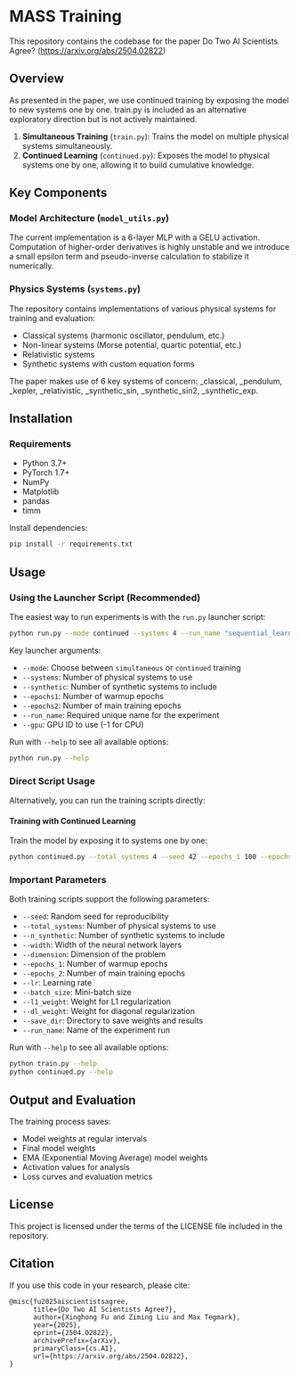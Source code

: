 # MASS Training

This repository contains the codebase for the paper Do Two AI Scientists Agree? (https://arxiv.org/abs/2504.02822)

## Overview

As presented in the paper, we use continued training by exposing the model to new systems one by one. train.py is included as an alternative exploratory direction but is not actively maintained. 

1. **Simultaneous Training** (`train.py`): Trains the model on multiple physical systems simultaneously.
2. **Continued Learning** (`continued.py`): Exposes the model to physical systems one by one, allowing it to build cumulative knowledge.


## Key Components

### Model Architecture (`model_utils.py`)

The current implementation is a 6-layer MLP with a GELU activation. Computation of higher-order derivatives is highly unstable and we introduce a small epsilon term and pseudo-inverse calculation to stabilize it numerically.

### Physics Systems (`systems.py`)

The repository contains implementations of various physical systems for training and evaluation:

- Classical systems (harmonic oscillator, pendulum, etc.)
- Non-linear systems (Morse potential, quartic potential, etc.)
- Relativistic systems
- Synthetic systems with custom equation forms

The paper makes use of 6 key systems of concern: _classical, _pendulum, _kepler, _relativistic, _synthetic_sin, _synthetic_sin2, _synthetic_exp.


## Installation

### Requirements

- Python 3.7+
- PyTorch 1.7+
- NumPy
- Matplotlib
- pandas
- timm

Install dependencies:

```bash
pip install -r requirements.txt
```

## Usage

### Using the Launcher Script (Recommended)

The easiest way to run experiments is with the `run.py` launcher script:

```bash
python run.py --mode continued --systems 4 --run_name "sequential_learning"
```

Key launcher arguments:
- `--mode`: Choose between `simultaneous` or `continued` training
- `--systems`: Number of physical systems to use
- `--synthetic`: Number of synthetic systems to include
- `--epochs1`: Number of warmup epochs
- `--epochs2`: Number of main training epochs
- `--run_name`: Required unique name for the experiment
- `--gpu`: GPU ID to use (-1 for CPU)

Run with `--help` to see all available options:

```bash
python run.py --help
```

### Direct Script Usage

Alternatively, you can run the training scripts directly:

#### Training with Continued Learning

Train the model by exposing it to systems one by one:

```bash
python continued.py --total_systems 4 --seed 42 --epochs_1 100 --epochs_2 10000
```

### Important Parameters

Both training scripts support the following parameters:

- `--seed`: Random seed for reproducibility
- `--total_systems`: Number of physical systems to use
- `--n_synthetic`: Number of synthetic systems to include
- `--width`: Width of the neural network layers
- `--dimension`: Dimension of the problem
- `--epochs_1`: Number of warmup epochs
- `--epochs_2`: Number of main training epochs
- `--lr`: Learning rate
- `--batch_size`: Mini-batch size
- `--l1_weight`: Weight for L1 regularization
- `--dl_weight`: Weight for diagonal regularization
- `--save_dir`: Directory to save weights and results
- `--run_name`: Name of the experiment run

Run with `--help` to see all available options:

```bash
python train.py --help
python continued.py --help
```

## Output and Evaluation

The training process saves:

- Model weights at regular intervals
- Final model weights
- EMA (Exponential Moving Average) model weights
- Activation values for analysis
- Loss curves and evaluation metrics

## License

This project is licensed under the terms of the LICENSE file included in the repository.

## Citation

If you use this code in your research, please cite:

```
@misc{fu2025aiscientistsagree,
      title={Do Two AI Scientists Agree?}, 
      author={Xinghong Fu and Ziming Liu and Max Tegmark},
      year={2025},
      eprint={2504.02822},
      archivePrefix={arXiv},
      primaryClass={cs.AI},
      url={https://arxiv.org/abs/2504.02822}, 
}
```
